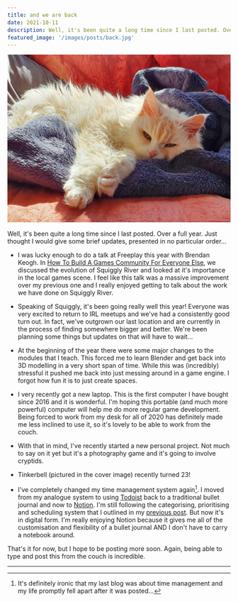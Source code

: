 ```yaml
---
title: and we are back
date: 2021-10-11
description: Well, it's been quite a long time since I last posted. Over a full year. Just thought I would give some brief updates, presented in no particular order...
featured_image: '/images/posts/back.jpg'
---
```


![](/images/posts/back.jpg)

Well, it's been quite a long time since I last posted. Over a full year. Just thought I would give some brief updates, presented in no particular order...

* I was lucky enough to do a talk at Freeplay this year with Brendan Keogh. In [How To Build A Games Community For Everyone Else](https://www.youtube.com/watch?v=C4BB3YZxypY), we discussed the evolution of Squiggly River and looked at it's importance in the local games scene. I feel like this talk was a massive improvement over my previous one and I really enjoyed getting to talk about the work we have done on Squiggly River.

* Speaking of Squiggly, it's been going really well this year! Everyone was very excited to return to IRL meetups and we've had a consistently good turn out. In fact, we've outgrown our last location and are currently in the process of finding somewhere bigger and better. We're been planning some things but updates on that will have to wait...

* At the beginning of the year there were some major changes to the modules that I teach. This forced me to learn Blender and get back into 3D modelling in a very short span of time. While this was (incredibly) stressful it pushed me back into just messing around in a game engine. I forgot how fun it is to just create spaces.

* I very recently got a new laptop. This is the first computer I have bought since 2016 and it is wonderful. I'm hoping this portable (and much more powerful) computer will help me do more regular game development. Being forced to work from my desk for all of 2020 has definitely made me less inclined to use it, so it's lovely to be able to work from the couch.

* With that in mind, I've recently started a new personal project. Not much to say on it yet but it's a photography game and it's going to involve cryptids.

* Tinkerbell (pictured in the cover image) recently turned 23!

* I've completely changed my time management system again[^1]. I moved from my analogue system to using [Todoist](https://todoist.com/) back to a traditional bullet journal and now to [Notion](https://www.notion.so/). I'm still following the categorising, prioritising and scheduling system that I outlined in my [previous post](https://erikaverkaaik.com/blog/time-management-during-covid-19). But now it's in digital form. I'm really enjoying Notion because it gives me all of the customisation and flexibility of a bullet journal AND I don't have to carry a notebook around.

That's it for now, but I hope to be posting more soon. Again, being able to type and post this from the couch is incredible.

---

[^1]: It's definitely ironic that my last blog was about time management and my life promptly fell apart after it was posted...